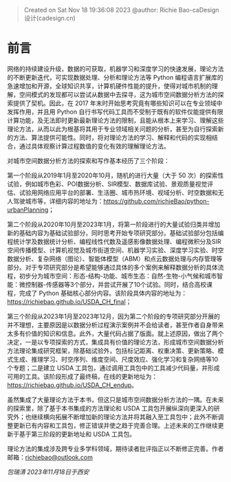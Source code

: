 > Created on Sat Nov 18 19:36:08 2023 @author: Richie Bao-caDesign设计(cadesign.cn)

# 前言

网络的持续建设升级，数据的可获取，机器学习和深度学习的快速发展，理论方法的不断更新迭代，可实现数据处理、分析和理论方法等 Python 编程语言扩展库的急速增加和开源，全球知识共享，计算机硬件性能的提升，使得对城市机制的理解，空间模式的发现都可以尝试从数据中去探寻，这为城市空间数据分析方法的探索提供了契机。因此，在 2017 年末时开始思考究竟有哪些知识可以在专业领域中发挥作用，并且用 Python 自行书写代码工具而不受制于既有的软件仅能提供有限计算功能，及无法即时更新最新理论方法的限制，且能从根本上来学习、理解这些理论方法，从而以此为根基将其用于专业领域相关问题的分析，甚至为自行探索新的方法、算法提供可能性。同时，将对理论方法的学习、解释和代码的实现相结合，通过具体观察计算过程数值的变化有效的理解理论方法。

对城市空间数据分析方法的探索和写作基本经历了三个阶段：

第一个阶段从2019年1月至2020年10月，随机的进行大量（大于 50 次）的探索性试验，例如城市色彩、POI数据分析、SIR模型、数据库试验、景观质量视觉评估、试验用网络应用平台的部署、生活圈、城市热环境、视域分析、时空数据和无人驾驶城市等，详细内容的地址为：<https://github.com/richieBao/python-urbanPlanning>；

第二个阶段从2020年10月至2023年1月，将第一阶段进行的大量试验归类并增加新的基础内容为基础试验部分，同时思考开始专项研究部分。基础试验部分包括编程统计学及数据统计分析、编程线性代数及遥感影像数据处理、编程微积分及SIR空间传播模型、计算机视觉及城市街道空间、机器学习实验、深度学习实验、时空数据分析、复杂网络（图论）、智能体模型（ABM）和点云数据处理与内存管理等部分。对于专项研究部分是希望能够通过具体的多个案例来解释数据分析的具体流程，初步分为城市空间：形态-结构-功能、城市生态：自然-生物-小气候和城市智能：微控制器-传感器等3个部分，并尝试开展了10个试验。同时，结合高校课程，完成了 Python 基础核心部分内容。该阶段具体内容的地址为：<https://richiebao.github.io/USDA_CH_final>；

第三个阶段从2023年1月至2023年12月，因为第二个阶段的专项研究部分开展的并不理想，主要原因是以数据分析过程演示案例并不会给读者，甚至作者自身带来太多有价值的知识和信息。此外，大量代码占据了版面。就上述原因，做出了两个决定，一是以专项探索的方式，集成具有价值的理论方法，形成城市空间数据分析方法理论集成研究框架，除基础试验外，包括标记距离、权重决策、更新策略、模式生成、推理学习、时空序列、维度空间、尺度效应、强化学习和复杂网络等10个专题；二是建立 USDA 工具包，通过调用工具包中的工具减少代码量，并形成可用的工具。该阶段形成了最终稿，在线的更新地址为：<https://richiebao.github.io/USDA_CH_endup>。

虽然集成了大量理论方法于本书，但这只是城市空间数据分析方法的一隅。在未来的探索里，除了基于本书集成的方法理论和 USDA 工具包开展纵深向更深入的研究外；也继续横向拓展不断增加新的理论方法并将其融入至工具包中；此外不断调整更新已有内容和工具包，修正错误并使之趋于完善合理。上述未来的工作继续更新于基于第三阶段的更新地址和 USDA 工具包。

理论方法的集成涉及跨专业多学科领域，期待读者批评指正以不断修正完善。作者邮箱：richiebao@outlook.com

*包瑞清 2023年11月18日于西安*




                         